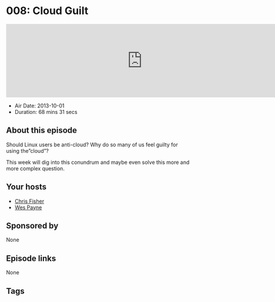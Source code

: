 # 008: Cloud Guilt

<iframe src="https://player.fireside.fm/v2/RUkczH-V+J8N5Xpag?theme=dark" width="740" height="200" frameborder="0" scrolling="no"></iframe>

* Air Date: 2013-10-01
* Duration: 68 mins 31 secs

## About this episode

Should Linux users be anti-cloud? Why do so many of us feel guilty for using the”cloud”?

This week will dig into this conundrum and maybe even solve this more and more complex question.

## Your hosts
* [Chris Fisher](https://linuxunplugged.com/hosts/chrislas)
* [Wes Payne](https://linuxunplugged.com/hosts/wes)

## Sponsored by

None



## Episode links

None



## Tags

